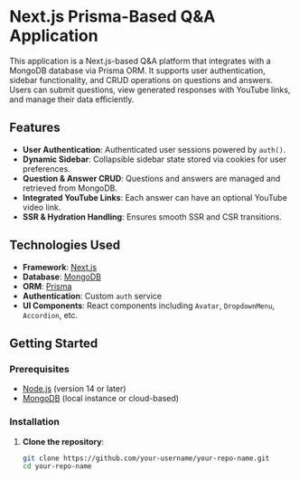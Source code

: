 # Next.js Prisma-Based Q&A Application

This application is a Next.js-based Q&A platform that integrates with a MongoDB database via Prisma ORM. It supports user authentication, sidebar functionality, and CRUD operations on questions and answers. Users can submit questions, view generated responses with YouTube links, and manage their data efficiently.

## Features

- **User Authentication**: Authenticated user sessions powered by `auth()`.
- **Dynamic Sidebar**: Collapsible sidebar state stored via cookies for user preferences.
- **Question & Answer CRUD**: Questions and answers are managed and retrieved from MongoDB.
- **Integrated YouTube Links**: Each answer can have an optional YouTube video link.
- **SSR & Hydration Handling**: Ensures smooth SSR and CSR transitions.

## Technologies Used

- **Framework**: [Next.js](https://nextjs.org/)
- **Database**: [MongoDB](https://www.mongodb.com/)
- **ORM**: [Prisma](https://www.prisma.io/)
- **Authentication**: Custom `auth` service
- **UI Components**: React components including `Avatar`, `DropdownMenu`, `Accordion`, etc.

## Getting Started

### Prerequisites

- [Node.js](https://nodejs.org/en/) (version 14 or later)
- [MongoDB](https://www.mongodb.com/) (local instance or cloud-based)

### Installation

1. **Clone the repository**:
   ```bash
   git clone https://github.com/your-username/your-repo-name.git
   cd your-repo-name
   ```
